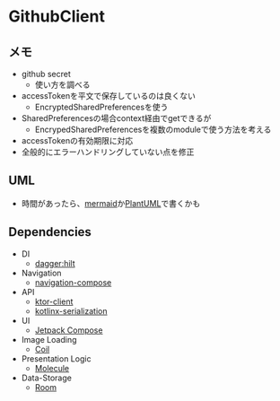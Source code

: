 # GithubClient

## メモ
- github secret
    - 使い方を調べる
- accessTokenを平文で保存しているのは良くない　　　
    - EncryptedSharedPreferencesを使う
- SharedPreferencesの場合context経由でgetできるが
    - EncrypedSharedPreferencesを複数のmoduleで使う方法を考える
- accessTokenの有効期限に対応
- 全般的にエラーハンドリングしていない点を修正
   




## UML
- 時間があったら、[mermaid](https://mermaid.js.org/)か[PlantUML](https://plantuml.com/)で書くかも

## Dependencies
- DI
    - [dagger:hilt](https://dagger.dev/hilt/)
- Navigation
    - [navigation-compose](https://developer.android.com/jetpack/compose/navigation)
- API
    - [ktor-client](https://ktor.io/)
    - [kotlinx-serialization](https://github.com/Kotlin/kotlinx.serialization)
- UI
    - [Jetpack Compose](https://developer.android.com/jetpack/compose)
- Image Loading
    - [Coil](https://coil-kt.github.io/coil/)
- Presentation Logic
    - [Molecule](https://github.com/cashapp/molecule)
- Data-Storage
    - [Room](https://developer.android.com/training/data-storage/room)
